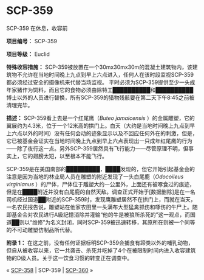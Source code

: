# SCP-359
                        




SCP-359 在休息，收容前



**项目编号：** SCP-359

**项目等级：** Euclid

**特殊收容措施：** SCP-359被放置在一个30mx30mx30m的混凝土建筑物内，该建筑物不允许在当地时间晚上九点到早上六点进入，任何人在该时段监视SCP-359都必须经过安全的摄像机来代替当场监视。
平时必须为SCP-359提供至少一头成年家猪作为饲料，而且它的食物必须由除特工██████████和██████████博士以外的人员进行替换，所有SCP-359的猎物残骸要在第二天下午8:45之前被清理完毕。

**描述：** SCP-359看上去是一个红尾鹰（*Buteo jamaicensis* ）的金属雕塑，它的翼展约为4.3米，位于一个12米高的拱门上。白天（大约是当地时间晚上九点到早上六点以外的时间）没有任何会动的迹象显示以及不回应任何外在的刺激，但是，它已被基金会证实在当地时间晚上九点到早上六点表现出一只成年红尾鹰的行为——除了夜行这一点。另外SCP-359居然具有飞行能力——尽管原理不明，但事实上，它的翅膀太短，以至根本不能飞行。

SCP-359是在美国南部的█████████，████发现的，但它开始引起基金会的注意是因为当地的林业局人员在雕塑的附近发现了一头白尾鹿（*Odocoileus virginianus* ）的尸体，尸体位于雕塑大约一公里外，上面还有被啄食过的痕迹，但是在████附近并没有白尾鹿的自然天敌。调查正式开始于[数据删除]是在一名司机经过国道██附近的SCP-359时，发现鹰雕塑居然不在拱门上，而就在当天，一名农民报告说，雕塑站在他家农田里一头满布大型猛禽抓伤和啄伤的牛尸上。随即基金会对农民进行A級記憶消除并灌输“他的牛是被狼所杀死的”这一观点，而国道██则以“维修”为名义封闭，同时SCP-359被迅速转移，其原所在则被一个同等的不可动雕塑仿制品所代替。

**附录 1：** 在这之前，没有任何证据标明SCP-359会捕食有蹄类以外的哺乳动物，但自从被收容以来，它一共袭击、杀死并吃掉了4个在被限制时间内进入收容建筑物的D级人员。关于这一饮食习惯的转变正在调查中。



« [SCP-358](/scp-358) | SCP-359 | [SCP-360](/scp-360) »





                    